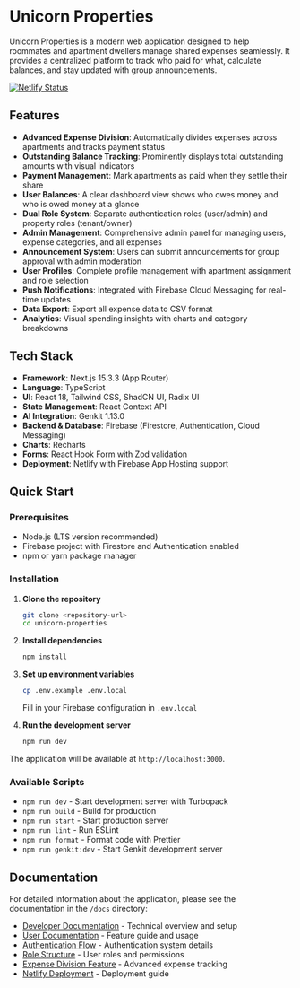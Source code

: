 # Unicorn Properties

Unicorn Properties is a modern web application designed to help roommates and apartment dwellers manage shared expenses seamlessly. It provides a centralized platform to track who paid for what, calculate balances, and stay updated with group announcements.

[![Netlify Status](https://api.netlify.com/api/v1/badges/81d761ff-9a71-4099-b92b-52ada05f2198/deploy-status)](https://app.netlify.com/projects/unicornproperties/deploys)

## Features

- **Advanced Expense Division**: Automatically divides expenses across apartments and tracks payment status
- **Outstanding Balance Tracking**: Prominently displays total outstanding amounts with visual indicators
- **Payment Management**: Mark apartments as paid when they settle their share
- **User Balances**: A clear dashboard view shows who owes money and who is owed money at a glance
- **Dual Role System**: Separate authentication roles (user/admin) and property roles (tenant/owner)
- **Admin Management**: Comprehensive admin panel for managing users, expense categories, and all expenses
- **Announcement System**: Users can submit announcements for group approval with admin moderation
- **User Profiles**: Complete profile management with apartment assignment and role selection
- **Push Notifications**: Integrated with Firebase Cloud Messaging for real-time updates
- **Data Export**: Export all expense data to CSV format
- **Analytics**: Visual spending insights with charts and category breakdowns

## Tech Stack

- **Framework**: Next.js 15.3.3 (App Router)
- **Language**: TypeScript
- **UI**: React 18, Tailwind CSS, ShadCN UI, Radix UI
- **State Management**: React Context API
- **AI Integration**: Genkit 1.13.0
- **Backend & Database**: Firebase (Firestore, Authentication, Cloud Messaging)
- **Charts**: Recharts
- **Forms**: React Hook Form with Zod validation
- **Deployment**: Netlify with Firebase App Hosting support

## Quick Start

### Prerequisites

- Node.js (LTS version recommended)
- Firebase project with Firestore and Authentication enabled
- npm or yarn package manager

### Installation

1. **Clone the repository**

   ```bash
   git clone <repository-url>
   cd unicorn-properties
   ```

2. **Install dependencies**

   ```bash
   npm install
   ```

3. **Set up environment variables**

   ```bash
   cp .env.example .env.local
   ```

   Fill in your Firebase configuration in `.env.local`

4. **Run the development server**

   ```bash
   npm run dev
   ```

The application will be available at `http://localhost:3000`.

### Available Scripts

- `npm run dev` - Start development server with Turbopack
- `npm run build` - Build for production
- `npm run start` - Start production server
- `npm run lint` - Run ESLint
- `npm run format` - Format code with Prettier
- `npm run genkit:dev` - Start Genkit development server

## Documentation

For detailed information about the application, please see the documentation in the `/docs` directory:

- [Developer Documentation](docs/DEVELOPER_DOCUMENTATION.md) - Technical overview and setup
- [User Documentation](docs/DOCUMENTATION.md) - Feature guide and usage
- [Authentication Flow](docs/AUTHENTICATION_FLOW.md) - Authentication system details
- [Role Structure](docs/ROLE_STRUCTURE.md) - User roles and permissions
- [Expense Division Feature](docs/EXPENSE_DIVISION_FEATURE.md) - Advanced expense tracking
- [Netlify Deployment](docs/NETLIFY_DEPLOYMENT.md) - Deployment guide
